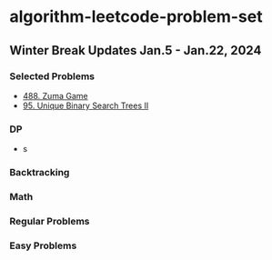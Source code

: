 # algorithm-leetcode-problem-set

## Winter Break Updates Jan.5 - Jan.22, 2024

### Selected Problems
 - [488. Zuma Game](https://github.com/orc-dev/algorithm-leetcode-problem-set/blob/main/lc488-zuma-game/src/Solution.java)
 - [95. Unique Binary Search Trees II](https://github.com/orc-dev/algorithm-leetcode-problem-set/blob/main/lc0095-unique-bst-2/src/Solution.java)

### DP
- s

### Backtracking

### Math


### Regular Problems


### Easy Problems